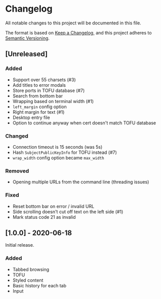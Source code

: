 # Changelog
All notable changes to this project will be documented in this file.

The format is based on [Keep a Changelog](https://keepachangelog.com/en/1.0.0/),
and this project adheres to [Semantic Versioning](https://semver.org/spec/v2.0.0.html).

## [Unreleased]
### Added
- Support over 55 charsets (#3)
- Add titles to error modals
- Store ports in TOFU database (#7)
- Search from bottom bar
- Wrapping based on terminal width (#1)
- `left_margin` config option
- Right margin for text (#1)
- Desktop entry file
- Option to continue anyway when cert doesn't match TOFU database

### Changed
- Connection timeout is 15 seconds (was 5s)
- Hash `SubjectPublicKeyInfo` for TOFU instead (#7)
- `wrap_width` config option became `max_width`

### Removed
- Opening multiple URLs from the command line (threading issues)

### Fixed
- Reset bottom bar on error / invalid URL
- Side scrolling doesn't cut off text on the left side (#1)
- Mark status code 21 as invalid


## [1.0.0] - 2020-06-18
Initial release.

### Added
- Tabbed browsing
- TOFU
- Styled content
- Basic history for each tab
- Input
